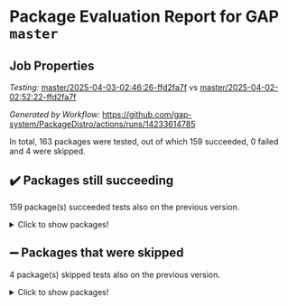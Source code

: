 # Package Evaluation Report for GAP `master`

## Job Properties

*Testing:* [master/2025-04-03-02:46:26-ffd2fa7f](https://github.com/gap-system/PackageDistro/blob/data/reports/master/2025-04-03-02:46:26-ffd2fa7f) vs [master/2025-04-02-02:52:22-ffd2fa7f](https://github.com/gap-system/PackageDistro/blob/data/reports/master/2025-04-02-02:52:22-ffd2fa7f)

*Generated by Workflow:* https://github.com/gap-system/PackageDistro/actions/runs/14233614785

In total, 163 packages were tested, out of which 159 succeeded, 0 failed and 4 were skipped.

## :heavy_check_mark: Packages still succeeding

159 package(s) succeeded tests also on the previous version.
<details><summary>Click to show packages!</summary>

- 4ti2interface 2024.11-01 [(success)](https://github.com/gap-system/PackageDistro/actions/runs/14233614785/job/39889099919)
- ace 5.6.2 [(success)](https://github.com/gap-system/PackageDistro/actions/runs/14233614785/job/39889100104)
- aclib 1.3.2 [(success)](https://github.com/gap-system/PackageDistro/actions/runs/14233614785/job/39889100259)
- agt 0.3.1 [(success)](https://github.com/gap-system/PackageDistro/actions/runs/14233614785/job/39889100439)
- alco 1.1.1 [(success)](https://github.com/gap-system/PackageDistro/actions/runs/14233614785/job/39889100607)
- alnuth 3.2.1 [(success)](https://github.com/gap-system/PackageDistro/actions/runs/14233614785/job/39889100807)
- anupq 3.3.1 [(success)](https://github.com/gap-system/PackageDistro/actions/runs/14233614785/job/39889100990)
- atlasrep 2.1.9 [(success)](https://github.com/gap-system/PackageDistro/actions/runs/14233614785/job/39889101191)
- autodoc 2023.06.19 [(success)](https://github.com/gap-system/PackageDistro/actions/runs/14233614785/job/39889101412)
- automata 1.16 [(success)](https://github.com/gap-system/PackageDistro/actions/runs/14233614785/job/39889105990)
- automgrp 1.3.3 [(success)](https://github.com/gap-system/PackageDistro/actions/runs/14233614785/job/39889106564)
- autpgrp 1.11 [(success)](https://github.com/gap-system/PackageDistro/actions/runs/14233614785/job/39889107036)
- cap 2025.03-05 [(success)](https://github.com/gap-system/PackageDistro/actions/runs/14233614785/job/39889109810)
- caratinterface 2.3.7 [(success)](https://github.com/gap-system/PackageDistro/actions/runs/14233614785/job/39889110856)
- cddinterface 2024.09.02 [(success)](https://github.com/gap-system/PackageDistro/actions/runs/14233614785/job/39889111039)
- circle 1.6.6 [(success)](https://github.com/gap-system/PackageDistro/actions/runs/14233614785/job/39889111262)
- classicpres 1.22 [(success)](https://github.com/gap-system/PackageDistro/actions/runs/14233614785/job/39889111441)
- cohomolo 1.6.11 [(success)](https://github.com/gap-system/PackageDistro/actions/runs/14233614785/job/39889111634)
- congruence 1.2.7 [(success)](https://github.com/gap-system/PackageDistro/actions/runs/14233614785/job/39889111838)
- corefreesub 0.6 [(success)](https://github.com/gap-system/PackageDistro/actions/runs/14233614785/job/39889112045)
- corelg 1.57 [(success)](https://github.com/gap-system/PackageDistro/actions/runs/14233614785/job/39889112428)
- crime 1.6 [(success)](https://github.com/gap-system/PackageDistro/actions/runs/14233614785/job/39889112776)
- crisp 1.4.6 [(success)](https://github.com/gap-system/PackageDistro/actions/runs/14233614785/job/39889112967)
- crypting 0.10.5 [(success)](https://github.com/gap-system/PackageDistro/actions/runs/14233614785/job/39889113163)
- cryst 4.1.27 [(success)](https://github.com/gap-system/PackageDistro/actions/runs/14233614785/job/39889113421)
- crystcat 1.1.10 [(success)](https://github.com/gap-system/PackageDistro/actions/runs/14233614785/job/39889113617)
- ctbllib 1.3.9 [(success)](https://github.com/gap-system/PackageDistro/actions/runs/14233614785/job/39889113807)
- cubefree 1.20 [(success)](https://github.com/gap-system/PackageDistro/actions/runs/14233614785/job/39889114049)
- curlinterface 2.4.0 [(success)](https://github.com/gap-system/PackageDistro/actions/runs/14233614785/job/39889114226)
- cvec 2.8.3 [(success)](https://github.com/gap-system/PackageDistro/actions/runs/14233614785/job/39889114413)
- datastructures 0.3.1 [(success)](https://github.com/gap-system/PackageDistro/actions/runs/14233614785/job/39889114563)
- deepthought 1.0.8 [(success)](https://github.com/gap-system/PackageDistro/actions/runs/14233614785/job/39889114733)
- design 1.8.2 [(success)](https://github.com/gap-system/PackageDistro/actions/runs/14233614785/job/39889114920)
- difsets 2.3.1 [(success)](https://github.com/gap-system/PackageDistro/actions/runs/14233614785/job/39889115109)
- digraphs 1.10.0 [(success)](https://github.com/gap-system/PackageDistro/actions/runs/14233614785/job/39889115310)
- edim 1.3.8 [(success)](https://github.com/gap-system/PackageDistro/actions/runs/14233614785/job/39889115492)
- example 4.4.0 [(success)](https://github.com/gap-system/PackageDistro/actions/runs/14233614785/job/39889115710)
- examplesforhomalg 2023.10-01 [(success)](https://github.com/gap-system/PackageDistro/actions/runs/14233614785/job/39889115927)
- factint 1.6.3 [(success)](https://github.com/gap-system/PackageDistro/actions/runs/14233614785/job/39889116088)
- ferret 1.0.14 [(success)](https://github.com/gap-system/PackageDistro/actions/runs/14233614785/job/39889116259)
- fga 1.5.0 [(success)](https://github.com/gap-system/PackageDistro/actions/runs/14233614785/job/39889116406)
- fining 1.5.6 [(success)](https://github.com/gap-system/PackageDistro/actions/runs/14233614785/job/39889116585)
- float 1.0.7 [(success)](https://github.com/gap-system/PackageDistro/actions/runs/14233614785/job/39889116754)
- format 1.4.4 [(success)](https://github.com/gap-system/PackageDistro/actions/runs/14233614785/job/39889116928)
- forms 1.2.12 [(success)](https://github.com/gap-system/PackageDistro/actions/runs/14233614785/job/39889117078)
- fplsa 1.2.6 [(success)](https://github.com/gap-system/PackageDistro/actions/runs/14233614785/job/39889117278)
- fr 2.4.13 [(success)](https://github.com/gap-system/PackageDistro/actions/runs/14233614785/job/39889117469)
- francy 2.0.3 [(success)](https://github.com/gap-system/PackageDistro/actions/runs/14233614785/job/39889117615)
- fwtree 1.3 [(success)](https://github.com/gap-system/PackageDistro/actions/runs/14233614785/job/39889117786)
- gapdoc 1.6.7 [(success)](https://github.com/gap-system/PackageDistro/actions/runs/14233614785/job/39889117948)
- gauss 2024.11-01 [(success)](https://github.com/gap-system/PackageDistro/actions/runs/14233614785/job/39889118097)
- gaussforhomalg 2024.08-01 [(success)](https://github.com/gap-system/PackageDistro/actions/runs/14233614785/job/39889118267)
- gbnp 1.1.0 [(success)](https://github.com/gap-system/PackageDistro/actions/runs/14233614785/job/39889118458)
- generalizedmorphismsforcap 2025.02-01 [(success)](https://github.com/gap-system/PackageDistro/actions/runs/14233614785/job/39889118606)
- genss 1.6.9 [(success)](https://github.com/gap-system/PackageDistro/actions/runs/14233614785/job/39889118784)
- gradedmodules 2024.12-01 [(success)](https://github.com/gap-system/PackageDistro/actions/runs/14233614785/job/39889118966)
- gradedringforhomalg 2024.07-01 [(success)](https://github.com/gap-system/PackageDistro/actions/runs/14233614785/job/39889119150)
- grape 4.9.2 [(success)](https://github.com/gap-system/PackageDistro/actions/runs/14233614785/job/39889119339)
- groupoids 1.76 [(success)](https://github.com/gap-system/PackageDistro/actions/runs/14233614785/job/39889119542)
- grpconst 2.6.5 [(success)](https://github.com/gap-system/PackageDistro/actions/runs/14233614785/job/39889119754)
- guarana 0.96.3 [(success)](https://github.com/gap-system/PackageDistro/actions/runs/14233614785/job/39889119919)
- guava 3.20 [(success)](https://github.com/gap-system/PackageDistro/actions/runs/14233614785/job/39889120098)
- hap 1.66 [(success)](https://github.com/gap-system/PackageDistro/actions/runs/14233614785/job/39889120272)
- hapcryst 0.1.15 [(success)](https://github.com/gap-system/PackageDistro/actions/runs/14233614785/job/39889120419)
- hecke 1.5.4 [(success)](https://github.com/gap-system/PackageDistro/actions/runs/14233614785/job/39889120559)
- help 4.0 [(success)](https://github.com/gap-system/PackageDistro/actions/runs/14233614785/job/39889120717)
- homalg 2024.01-01 [(success)](https://github.com/gap-system/PackageDistro/actions/runs/14233614785/job/39889120872)
- homalgtocas 2023.11-01 [(success)](https://github.com/gap-system/PackageDistro/actions/runs/14233614785/job/39889121065)
- ibnp 0.15 [(success)](https://github.com/gap-system/PackageDistro/actions/runs/14233614785/job/39889121210)
- idrel 2.48 [(success)](https://github.com/gap-system/PackageDistro/actions/runs/14233614785/job/39889121362)
- images 1.3.3 [(success)](https://github.com/gap-system/PackageDistro/actions/runs/14233614785/job/39889121544)
- intpic 0.4.0 [(success)](https://github.com/gap-system/PackageDistro/actions/runs/14233614785/job/39889121687)
- io 4.9.1 [(success)](https://github.com/gap-system/PackageDistro/actions/runs/14233614785/job/39889121860)
- io_forhomalg 2023.02-04 [(success)](https://github.com/gap-system/PackageDistro/actions/runs/14233614785/job/39889122049)
- irredsol 1.4.4 [(success)](https://github.com/gap-system/PackageDistro/actions/runs/14233614785/job/39889122212)
- json 2.2.2 [(success)](https://github.com/gap-system/PackageDistro/actions/runs/14233614785/job/39889122368)
- jupyterkernel 1.5.1 [(success)](https://github.com/gap-system/PackageDistro/actions/runs/14233614785/job/39889122523)
- jupyterviz 1.5.6 [(success)](https://github.com/gap-system/PackageDistro/actions/runs/14233614785/job/39889122675)
- kan 1.37 [(success)](https://github.com/gap-system/PackageDistro/actions/runs/14233614785/job/39889122867)
- kbmag 1.5.11 [(success)](https://github.com/gap-system/PackageDistro/actions/runs/14233614785/job/39889123050)
- laguna 3.9.7 [(success)](https://github.com/gap-system/PackageDistro/actions/runs/14233614785/job/39889123227)
- liealgdb 2.2.1 [(success)](https://github.com/gap-system/PackageDistro/actions/runs/14233614785/job/39889123409)
- liepring 2.9.1 [(success)](https://github.com/gap-system/PackageDistro/actions/runs/14233614785/job/39889123639)
- liering 2.4.2 [(success)](https://github.com/gap-system/PackageDistro/actions/runs/14233614785/job/39889123809)
- linearalgebraforcap 2025.03-02 [(success)](https://github.com/gap-system/PackageDistro/actions/runs/14233614785/job/39889124026)
- lins 0.9 [(success)](https://github.com/gap-system/PackageDistro/actions/runs/14233614785/job/39889124241)
- localizeringforhomalg 2023.10-01 [(success)](https://github.com/gap-system/PackageDistro/actions/runs/14233614785/job/39889124425)
- loops 3.4.4 [(success)](https://github.com/gap-system/PackageDistro/actions/runs/14233614785/job/39889124616)
- lpres 1.1.1 [(success)](https://github.com/gap-system/PackageDistro/actions/runs/14233614785/job/39889124789)
- majoranaalgebras 1.5.2 [(success)](https://github.com/gap-system/PackageDistro/actions/runs/14233614785/job/39889125070)
- mapclass 1.4.6 [(success)](https://github.com/gap-system/PackageDistro/actions/runs/14233614785/job/39889125284)
- matgrp 0.71 [(success)](https://github.com/gap-system/PackageDistro/actions/runs/14233614785/job/39889125476)
- matricesforhomalg 2024.11-02 [(success)](https://github.com/gap-system/PackageDistro/actions/runs/14233614785/job/39889125641)
- modisom 3.0.0 [(success)](https://github.com/gap-system/PackageDistro/actions/runs/14233614785/job/39889125846)
- modulepresentationsforcap 2024.09-02 [(success)](https://github.com/gap-system/PackageDistro/actions/runs/14233614785/job/39889126028)
- modules 2024.12-01 [(success)](https://github.com/gap-system/PackageDistro/actions/runs/14233614785/job/39889126222)
- monoidalcategories 2025.03-02 [(success)](https://github.com/gap-system/PackageDistro/actions/runs/14233614785/job/39889126404)
- nconvex 2024.12-01 [(success)](https://github.com/gap-system/PackageDistro/actions/runs/14233614785/job/39889126598)
- nilmat 1.4.2 [(success)](https://github.com/gap-system/PackageDistro/actions/runs/14233614785/job/39889126809)
- nock 1.5 [(success)](https://github.com/gap-system/PackageDistro/actions/runs/14233614785/job/39889127087)
- normalizinterface 1.3.7 [(success)](https://github.com/gap-system/PackageDistro/actions/runs/14233614785/job/39889127303)
- nq 2.5.11 [(success)](https://github.com/gap-system/PackageDistro/actions/runs/14233614785/job/39889127491)
- numericalsgps 1.4.0 [(success)](https://github.com/gap-system/PackageDistro/actions/runs/14233614785/job/39889127724)
- openmath 11.5.3 [(success)](https://github.com/gap-system/PackageDistro/actions/runs/14233614785/job/39889127982)
- orb 5.0.0 [(success)](https://github.com/gap-system/PackageDistro/actions/runs/14233614785/job/39889128221)
- packagemanager 1.6.1 [(success)](https://github.com/gap-system/PackageDistro/actions/runs/14233614785/job/39889128466)
- patternclass 2.4.5 [(success)](https://github.com/gap-system/PackageDistro/actions/runs/14233614785/job/39889128721)
- permut 2.0.5 [(success)](https://github.com/gap-system/PackageDistro/actions/runs/14233614785/job/39889128947)
- polenta 1.3.10 [(success)](https://github.com/gap-system/PackageDistro/actions/runs/14233614785/job/39889129172)
- polymaking 0.8.7 [(success)](https://github.com/gap-system/PackageDistro/actions/runs/14233614785/job/39889129414)
- primgrp 3.4.4 [(success)](https://github.com/gap-system/PackageDistro/actions/runs/14233614785/job/39889129722)
- profiling 2.6.0 [(success)](https://github.com/gap-system/PackageDistro/actions/runs/14233614785/job/39889129974)
- qdistrnd 0.9.5 [(success)](https://github.com/gap-system/PackageDistro/actions/runs/14233614785/job/39889130195)
- qpa 1.35 [(success)](https://github.com/gap-system/PackageDistro/actions/runs/14233614785/job/39889130423)
- quagroup 1.8.4 [(success)](https://github.com/gap-system/PackageDistro/actions/runs/14233614785/job/39889130629)
- radiroot 2.9 [(success)](https://github.com/gap-system/PackageDistro/actions/runs/14233614785/job/39889130828)
- rcwa 4.7.1 [(success)](https://github.com/gap-system/PackageDistro/actions/runs/14233614785/job/39889131027)
- rds 1.8 [(success)](https://github.com/gap-system/PackageDistro/actions/runs/14233614785/job/39889131204)
- recog 1.4.4 [(success)](https://github.com/gap-system/PackageDistro/actions/runs/14233614785/job/39889131419)
- repndecomp 1.3.0 [(success)](https://github.com/gap-system/PackageDistro/actions/runs/14233614785/job/39889131614)
- repsn 3.1.2 [(success)](https://github.com/gap-system/PackageDistro/actions/runs/14233614785/job/39889131809)
- resclasses 4.7.3 [(success)](https://github.com/gap-system/PackageDistro/actions/runs/14233614785/job/39889131969)
- ringsforhomalg 2024.11-02 [(success)](https://github.com/gap-system/PackageDistro/actions/runs/14233614785/job/39889132159)
- sco 2023.08-01 [(success)](https://github.com/gap-system/PackageDistro/actions/runs/14233614785/job/39889132381)
- scscp 2.4.3 [(success)](https://github.com/gap-system/PackageDistro/actions/runs/14233614785/job/39889132657)
- semigroups 5.5.0 [(success)](https://github.com/gap-system/PackageDistro/actions/runs/14233614785/job/39889132998)
- sglppow 2.4 [(success)](https://github.com/gap-system/PackageDistro/actions/runs/14233614785/job/39889133206)
- sgpviz 0.999.6 [(success)](https://github.com/gap-system/PackageDistro/actions/runs/14233614785/job/39889133419)
- simpcomp 2.1.14 [(success)](https://github.com/gap-system/PackageDistro/actions/runs/14233614785/job/39889133629)
- singular 2024.06.03 [(success)](https://github.com/gap-system/PackageDistro/actions/runs/14233614785/job/39889133916)
- sl2reps 1.1 [(success)](https://github.com/gap-system/PackageDistro/actions/runs/14233614785/job/39889134133)
- sla 1.6.2 [(success)](https://github.com/gap-system/PackageDistro/actions/runs/14233614785/job/39889134345)
- smallantimagmas 0.3.0 [(success)](https://github.com/gap-system/PackageDistro/actions/runs/14233614785/job/39889134536)
- smallgrp 1.5.4 [(success)](https://github.com/gap-system/PackageDistro/actions/runs/14233614785/job/39889134726)
- smallsemi 0.7.2 [(success)](https://github.com/gap-system/PackageDistro/actions/runs/14233614785/job/39889134946)
- sonata 2.9.6 [(success)](https://github.com/gap-system/PackageDistro/actions/runs/14233614785/job/39889135162)
- sophus 1.27 [(success)](https://github.com/gap-system/PackageDistro/actions/runs/14233614785/job/39889135354)
- sotgrps 1.3 [(success)](https://github.com/gap-system/PackageDistro/actions/runs/14233614785/job/39889135563)
- spinsym 1.5.2 [(success)](https://github.com/gap-system/PackageDistro/actions/runs/14233614785/job/39889135773)
- standardff 1.0 [(success)](https://github.com/gap-system/PackageDistro/actions/runs/14233614785/job/39889136033)
- symbcompcc 1.3.2 [(success)](https://github.com/gap-system/PackageDistro/actions/runs/14233614785/job/39889136181)
- thelma 1.3 [(success)](https://github.com/gap-system/PackageDistro/actions/runs/14233614785/job/39889136395)
- tomlib 1.2.11 [(success)](https://github.com/gap-system/PackageDistro/actions/runs/14233614785/job/39889136661)
- toolsforhomalg 2024.09-01 [(success)](https://github.com/gap-system/PackageDistro/actions/runs/14233614785/job/39889137191)
- toric 1.9.6 [(success)](https://github.com/gap-system/PackageDistro/actions/runs/14233614785/job/39889137504)
- transgrp 3.6.5 [(success)](https://github.com/gap-system/PackageDistro/actions/runs/14233614785/job/39889137725)
- typeset 1.2.2 [(success)](https://github.com/gap-system/PackageDistro/actions/runs/14233614785/job/39889137928)
- ugaly 4.1.3 [(success)](https://github.com/gap-system/PackageDistro/actions/runs/14233614785/job/39889138098)
- unipot 1.6 [(success)](https://github.com/gap-system/PackageDistro/actions/runs/14233614785/job/39889138289)
- unitlib 4.2.0 [(success)](https://github.com/gap-system/PackageDistro/actions/runs/14233614785/job/39889138496)
- utils 0.85 [(success)](https://github.com/gap-system/PackageDistro/actions/runs/14233614785/job/39889138698)
- uuid 0.7 [(success)](https://github.com/gap-system/PackageDistro/actions/runs/14233614785/job/39889138872)
- walrus 0.9991 [(success)](https://github.com/gap-system/PackageDistro/actions/runs/14233614785/job/39889139040)
- wedderga 4.10.5 [(success)](https://github.com/gap-system/PackageDistro/actions/runs/14233614785/job/39889139319)
- wpe 0.8 [(success)](https://github.com/gap-system/PackageDistro/actions/runs/14233614785/job/39889139540)
- xmod 2.92 [(success)](https://github.com/gap-system/PackageDistro/actions/runs/14233614785/job/39889139778)
- xmodalg 1.23 [(success)](https://github.com/gap-system/PackageDistro/actions/runs/14233614785/job/39889139981)
- yangbaxter 0.10.6 [(success)](https://github.com/gap-system/PackageDistro/actions/runs/14233614785/job/39889140138)
- zeromqinterface 0.16 [(success)](https://github.com/gap-system/PackageDistro/actions/runs/14233614785/job/39889140285)
</details>

## :heavy_minus_sign: Packages that were skipped

4 package(s) skipped tests also on the previous version.
<details><summary>Click to show packages!</summary>

- browse 1.8.21 [(skipped)](https://github.com/gap-system/PackageDistro/actions/runs/14233614785/job/39888850449)
- itc 1.5.1 [(skipped)](https://github.com/gap-system/PackageDistro/actions/runs/14233614785/job/39888850449)
- polycyclic 2.16 [(skipped)](https://github.com/gap-system/PackageDistro/actions/runs/14233614785/job/39888850449)
- xgap 4.32 [(skipped)](https://github.com/gap-system/PackageDistro/actions/runs/14233614785/job/39888850449)
</details>

